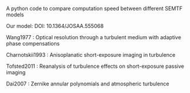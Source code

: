 A python code to compare computation speed between different SEMTF models

Our model: DOI: 10.1364/JOSAA.555068

Wang1977 : Optical resolution through a turbulent medium with adaptive phase compensations

Charnotskii1993 : Anisoplanatic short-exposure imaging in turbulence

Tofsted2011 : Reanalysis of turbulence effects on short-exposure passive imaging

Dai2007 : Zernike annular polynomials and atmospheric turbulence
